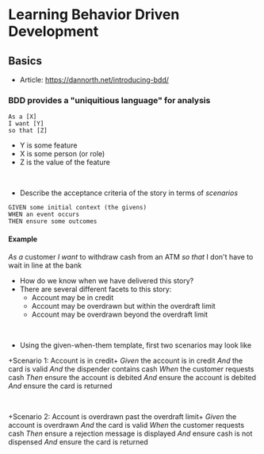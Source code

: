 # Learning Behavior Driven Development

## Basics

- Article: https://dannorth.net/introducing-bdd/

### BDD provides a "uniquitious language" for analysis

```
As a [X]
I want [Y]
so that [Z]
```

- Y is some feature
- X is some person (or role)
- Z is the value of the feature

<br>

- Describe the acceptance criteria of the story in terms of *scenarios*

```
GIVEN some initial context (the givens)
WHEN an event occurs
THEN ensure some outcomes
```

#### Example

*As a* customer
*I want* to withdraw cash from an ATM
*so that* I don't have to wait in line at the bank

- How do we know when we have delivered this story?
- There are several different facets to this story:
    - Account may be in credit
    - Account may be overdrawn but within the overdraft limit
    - Account may be overdrawn beyond the overdraft limit

<br>

- Using the given-when-them template, first two scenarios may look like

+Scenario 1: Account is in credit+
*Given* the account is in credit
*And* the card is valid
*And* the dispender contains cash
*When* the customer requests cash
*Then* ensure the account is debited
*And* ensure the account is debited
*And* ensure the card is returned

<br>

+Scenario 2: Account is overdrawn past the overdraft limit+
*Given* the account is overdrawn
*And* the card is valid
*When* the customer requests cash
*Then* ensure a rejection message is displayed
*And* ensure cash is not dispensed
*And* ensure the card is returned